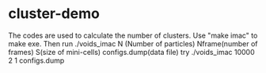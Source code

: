 # cluster-demo
The codes are used to calculate the number of clusters. 
Use "make imac" to make exe.
Then run ./voids_imac N (Number of particles) Nframe(number of frames) S(size of mini-cells) configs.dump(data file)
try ./voids_imac 10000 2 1 configs.dump
